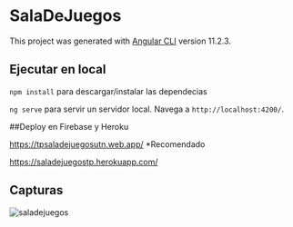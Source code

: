 # SalaDeJuegos

This project was generated with [Angular CLI](https://github.com/angular/angular-cli) version 11.2.3.

## Ejecutar en local

`npm install` para descargar/instalar las dependecias

`ng serve` para servir un servidor local. Navega a `http://localhost:4200/`.

##Deploy en Firebase y Heroku

https://tpsaladejuegosutn.web.app/ *Recomendado

https://saladejuegostp.herokuapp.com/

## Capturas

![saladejuegos](https://user-images.githubusercontent.com/44885834/124803271-46402d00-df2f-11eb-90f1-886468e22542.png)
